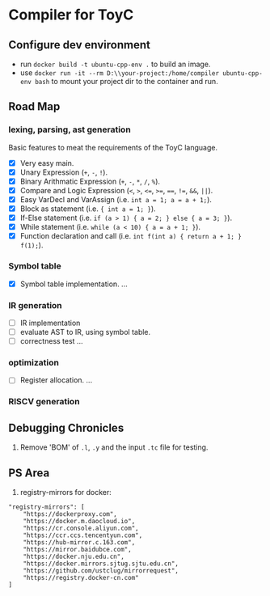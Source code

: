 ﻿# Compiler for ToyC

## Configure dev environment

- run `docker build -t ubuntu-cpp-env .` to build an image.
- use `docker run -it --rm D:\\your-project:/home/compiler ubuntu-cpp-env bash` to mount your project dir to the container and run.

## Road Map

### lexing, parsing, ast generation

Basic features to meat the requirements of the ToyC language.

- [x] Very easy main.
- [x] Unary Expression (`+`, `-`, `!`).
- [x] Binary Arithmatic Expression (`+`, `-`, `*`, `/`, `%`).
- [x] Compare and Logic Expression (`<`, `>`, `<=`, `>=`, `==`, `!=`, `&&`, `||`).
- [x] Easy VarDecl and VarAssign (i.e. `int a = 1; a = a + 1;`).
- [x] Block as statement (i.e. `{ int a = 1; }`).
- [x] If-Else statement (i.e. `if (a > 1) { a = 2; } else { a = 3; }`).
- [x] While statement (i.e. `while (a < 10) { a = a + 1; }`).
- [x] Function declaration and call (i.e. `int f(int a) { return a + 1; } f(1);`).

### Symbol table

- [x] Symbol table implementation.
...

### IR generation

- [ ] IR implementation
- [ ] evaluate AST to IR, using symbol table.
- [ ] correctness test
...

### optimization

- [ ] Register allocation.
...

### RISCV generation

## Debugging Chronicles

1. Remove 'BOM' of `.l`, `.y` and the input `.tc` file for testing.

## PS Area

1. registry-mirrors for docker:

```
"registry-mirrors": [
    "https://dockerproxy.com",
    "https://docker.m.daocloud.io",
    "https://cr.console.aliyun.com",
    "https://ccr.ccs.tencentyun.com",
    "https://hub-mirror.c.163.com",
    "https://mirror.baidubce.com",
    "https://docker.nju.edu.cn",
    "https://docker.mirrors.sjtug.sjtu.edu.cn",
    "https://github.com/ustclug/mirrorrequest",
    "https://registry.docker-cn.com"
]
```

